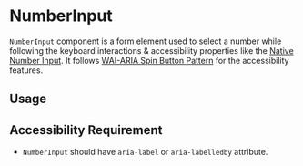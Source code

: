 # NumberInput

`NumberInput` component is a form element used to select a number while
following the keyboard interactions & accessibility properties like the
[Native Number Input](https://developer.mozilla.org/en-US/docs/Web/HTML/Element/input/number).
It follows
[WAI-ARIA Spin Button Pattern](https://www.w3.org/TR/wai-aria-practices-1.2/#spinbutton)
for the accessibility features.

<!-- INJECT_TOC -->

## Usage

<!-- IMPORT_EXAMPLE src/number-input/stories/templates/NumberInputBasicJsx.ts -->

<!-- CODESANDBOX
link_title: NumberInput
js: src/number-input/stories/templates/NumberInputBasicJsx.ts
-->

## Accessibility Requirement

- `NumberInput` should have `aria-label` or `aria-labelledby` attribute.

<!-- INJECT_COMPOSITION src/number-input -->

<!-- INJECT_PROPS src/number-input -->
